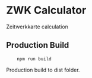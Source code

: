 # ZWK Calculator

Zeitwerkkarte calculation

## Production Build

``` 
    npm run build
```

Production build to dist folder.